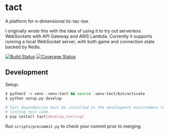tact
====

A platform for n-dimensional tic-tac-toe.

I originally wrote this with the idea of using it to try out serverless
WebSockets with API Gateway and AWS Lambda. Currently it supports running a
local WebSocket server, with both game and connection state backed by Redis.

[![Build Status](https://travis-ci.org/wabain/tact.svg?branch=master)](https://travis-ci.org/wabain/tact)
[![Coverage Status](https://coveralls.io/repos/github/wabain/tact/badge.svg?branch=master)](https://coveralls.io/github/wabain/tact?branch=master)

Development
-----------

Setup:

```bash
$ python3 -m venv .venv-tact && source .venv-tact/bin/activate
$ python setup.py develop

# Test dependencies must be installed in the development environment to allow
# linting test code.
$ pip install tact[develop,testing]
```

Run `scripts/precommit.py` to check your commit prior to merging.
